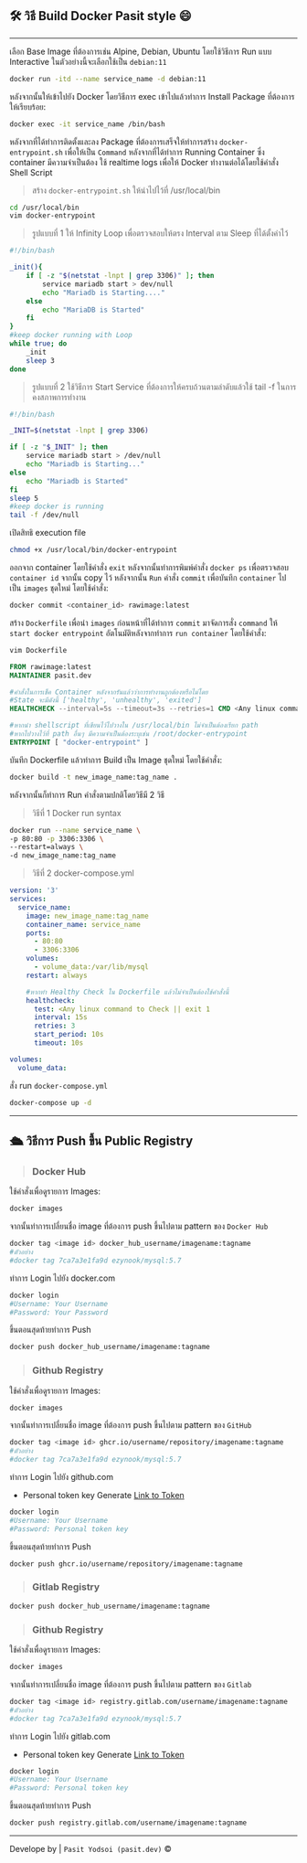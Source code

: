## 🛠 วิธี Build Docker Pasit style 😄
---
เลือก Base Image ที่ต้องการเช่น Alpine, Debian, Ubuntu
โดยใช้วิธีการ Run แบบ Interactive ในตัวอย่างนี้จะเลือกใช้เป็น ```debian:11```
```bash
docker run -itd --name service_name -d debian:11 
```
หลังจากนั้นให้เข้าไปยัง Docker โดยวิธีการ exec 
เข้าไปแล้วทำการ Install Package ที่ต้องการให้เรียบร้อย:
```bash
docker exec -it service_name /bin/bash
```
หลังจากที่ได้ทำการติดตั้งและลง Package ที่ต้องการเสร็จให้ทำการสร้าง ```docker-entrypoint.sh```
เพื่อให้เป็น ```Command``` หลังจากที่ได้ทำการ Running Container ซึ่ง container มีความจำเป็นต้อง
ใช้ realtime logs เพื่อให้ Docker ทำงานต่อได้โดยใช้คำสั่ง Shell Script
> สร้าง ```docker-entrypoint.sh``` ให้นำไปไว้ที่ /usr/local/bin
```bash
cd /usr/local/bin
vim docker-entrypoint
```

> รูปแบบที่ 1 ให้ Infinity Loop เพื่อตรวจสอบให้ตรง Interval ตาม Sleep ที่ได้ตั้งค่าไว้
```bash
#!/bin/bash

_init(){
	if [ -z "$(netstat -lnpt | grep 3306)" ]; then
		service mariadb start > dev/null
		echo "Mariadb is Starting...."
	else
		echo "MariaDB is Started"
	fi
}
#keep docker running with Loop
while true; do
	_init
	sleep 3
done
```
> รูปแบบที่ 2 ใช้วิธีการ Start Service ที่ต้องการให้ครบถ้วนตามลำดับแล้วใช้ tail -f ในการคงสภาพการทำงาน
```bash
#!/bin/bash

_INIT=$(netstat -lnpt | grep 3306)

if [ -z "$_INIT" ]; then
	service mariadb start > /dev/null
	echo "Mariadb is Starting..."
else
	echo "Mariadb is Started"
fi
sleep 5
#keep docker is running
tail -f /dev/null
```
เปิดสิทธิ execution file
```bash
chmod +x /usr/local/bin/docker-entrypoint
```
ออกจาก container โดยใช้คำสั่ง ```exit``` หลังจากนั้นทำการพิมพ์คำสั่ง ```docker ps``` เพื่อตรวจสอบ ```container id``` จากนั้น copy ไว้ หลังจากนั้น ```Run``` คำสั่ง ```commit``` เพื่อบันทึก ```container``` ไปเป็น ```images``` ชุดใหม่ โดยใช้คำสั่ง:
```bash
docker commit <container_id> rawimage:latest
```
สร้าง ```Dockerfile``` เพื่อนำ ```images``` ก่อนหน้าที่ได้ทำการ ```commit``` มาจัดการสั่ง ```command``` ให้ ```start docker entrypoint``` อัตโนมัติหลังจากทำการ ```run container``` โดยใช้คำสั่ง:
```bash
vim Dockerfile
```
```dockerfile
FROM rawimage:latest
MAINTAINER pasit.dev

#คำสั่งในการเช็ค Container หลังจากรันแล้วว่าการทำงานถูกต้องหรือไม่โดย 
#State จะมีดังนี้ ['healthy', 'unhealthy', 'exited']
HEALTHCHECK --interval=5s --timeout=3s --retries=1 CMD <Any linux command to check > || exit 1

#หากนำ shellscript ที่เขียนไว้ไปวางใน /usr/local/bin ไม่จำเป็นต้องเรียก path
#หากไปวางไว้ที่ path อื่นๆ มีความจำเป็นต้องระบุเช่น /root/docker-entrypoint
ENTRYPOINT [ "docker-entrypoint" ]
```
บันทึก Dockerfile แล้วทำการ Build เป็น Image ชุดใหม่ โดยใช้คำสั่ง:
```bash
docker build -t new_image_name:tag_name .
```
หลังจากนั้นก็ทำการ Run คำสั่งตามปกติโดยวิธีมี 2 วิธี
> วิธีที่ 1 Docker run syntax
```bash
docker run --name service_name \
-p 80:80 -p 3306:3306 \
--restart=always \
-d new_image_name:tag_name
```
> วิธีที่ 2 docker-compose.yml
```yaml
version: '3'
services:
  service_name:
    image: new_image_name:tag_name
    container_name: service_name
    ports:
      - 80:80
      - 3306:3306
    volumes:
      - volume_data:/var/lib/mysql
    restart: always

    #หากทำ Healthy Check ใน Dockerfile แล้วไม่จำเป็นต้องใช้คำสั่งนี้
    healthcheck:
      test: <Any linux command to Check || exit 1
      interval: 15s
      retries: 3
      start_period: 10s
      timeout: 10s

volumes:
  volume_data:
```
สั่ง run ```docker-compose.yml```
```bash
docker-compose up -d
```
---
## 🛳 วิธีการ Push ขึ้น Public Registry
> ### Docker Hub
ใช้คำสั่งเพื่อดูรายการ Images:
```bash
docker images
```
จากนั้นทำการเปลี่ยนชื่อ image ที่ต้องการ push ขึ้นไปตาม pattern ของ ```Docker Hub```
```bash
docker tag <image id> docker_hub_username/imagename:tagname
#ตัวอย่าง
#docker tag 7ca7a3e1fa9d ezynook/mysql:5.7
```
ทำการ Login ไปยัง docker.com
```bash
docker login
#Username: Your Username
#Password: Your Password
```
ขึ้นตอนสุดท้ายทำการ Push
```bash
docker push docker_hub_username/imagename:tagname
```
> ### Github Registry
ใช้คำสั่งเพื่อดูรายการ Images:
```bash
docker images
```
จากนั้นทำการเปลี่ยนชื่อ image ที่ต้องการ push ขึ้นไปตาม pattern ของ ```GitHub```
```bash
docker tag <image id> ghcr.io/username/repository/imagename:tagname
#ตัวอย่าง
#docker tag 7ca7a3e1fa9d ezynook/mysql:5.7
```
ทำการ Login ไปยัง github.com
* Personal token key Generate [Link to Token](https://github.com/settings/tokens)
```bash
docker login
#Username: Your Username
#Password: Personal token key
```
ขึ้นตอนสุดท้ายทำการ Push
```bash
docker push ghcr.io/username/repository/imagename:tagname
```
> ### Gitlab Registry
```bash
docker push docker_hub_username/imagename:tagname
```
> ### Github Registry
ใช้คำสั่งเพื่อดูรายการ Images:
```bash
docker images
```
จากนั้นทำการเปลี่ยนชื่อ image ที่ต้องการ push ขึ้นไปตาม pattern ของ ```Gitlab```
```bash
docker tag <image id> registry.gitlab.com/username/imagename:tagname
#ตัวอย่าง
#docker tag 7ca7a3e1fa9d ezynook/mysql:5.7
```
ทำการ Login ไปยัง gitlab.com
* Personal token key Generate [Link to Token](https://gitlab.com/-/profile/personal_access_tokens)
```bash
docker login
#Username: Your Username
#Password: Personal token key
```
ขึ้นตอนสุดท้ายทำการ Push
```bash
docker push registry.gitlab.com/username/imagename:tagname
```
---
Develope by | ```Pasit Yodsoi (pasit.dev)``` ©